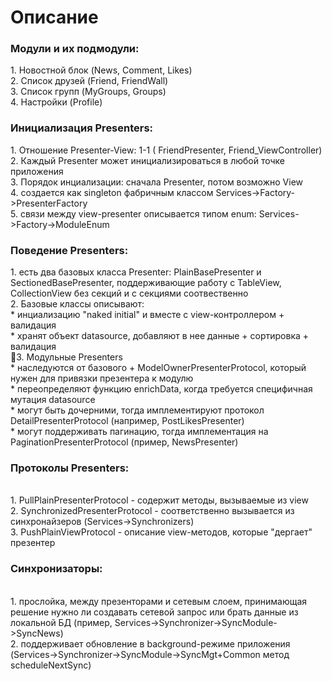 <H1>Описание</H1>

<H3>Модули и их подмодули:</H3> 
1. Новостной блок (News, Comment, Likes)<br/>
2. Список друзей (Friend, FriendWall)<br/>
3. Список групп (MyGroups, Groups)<br/>
4. Настройки (Profile)<br/>


<H3>Инициализация Presenters:</H3>
1. Отношение Presenter-View: 1-1  ( FriendPresenter, Friend_ViewController)<br/>
2. Каждый Presenter может инициализироваться в любой точке приложения<br/>
3. Порядок инциализации: сначала Presenter, потом возможно View<br/>
4. создается как singleton  фабричным классом Services->Factory->PresenterFactory<br/>
5. связи между view-presenter описывается типом enum: Services->Factory->ModuleEnum<br/>



<H3>Поведение Presenters:</H3>
1. есть два базовых класса Presenter: PlainBasePresenter и SectionedBasePresenter, поддерживающие работу с TableView, CollectionView без секций и с секциями соотвественно<br/>
2.  Базовые классы описывают:<br/>
*  инциализацию "naked initial" и вместе с view-контроллером + валидация<br/>
*  хранят  объект datasource, добавляют в нее данные + сортировка + валидация<br/>
3. Модульные Presenters <br/>
* наследуются от базового + ModelOwnerPresenterProtocol, который нужен для привязки презентера к модулю<br/>
*  переопределяют функцию enrichData, когда требуется специфичная мутация datasource<br/>
* могут быть дочерними, тогда имплементируют протокол DetailPresenterProtocol (например, PostLikesPresenter)<br/>
*  могут поддерживать пагинацию, тогда имплементация на PaginationPresenterProtocol (пример, NewsPresenter)<br/>


<H3>Протоколы Presenters:</H3><br/>
1. PullPlainPresenterProtocol - содержит методы, вызываемые из view<br/>
2. SynchronizedPresenterProtocol - соответственно вызывается из синхронайзеров (Services->Synchronizers)<br/>
3. PushPlainViewProtocol - описание view-методов, которые "дергает" презентер<br/>

<H3>Синхронизаторы:</H3><br/>
1. прослойка, между презенторами и сетевым слоем, принимающая решение нужно ли создавать сетевой запрос или брать данные из локальной БД (пример, Services->Synchronizer->SyncModule->SyncNews)<br/>
2. поддерживает обновление в background-режиме приложения (Services->Synchronizer->SyncModule->SyncMgt+Common метод scheduleNextSync)<br/>

